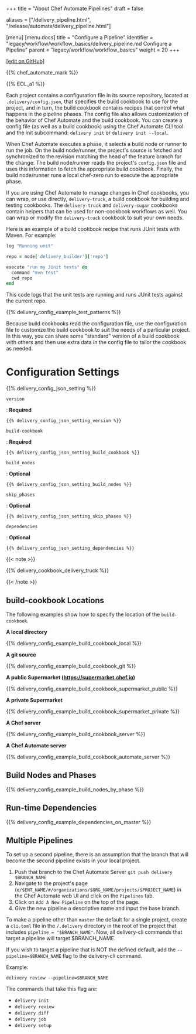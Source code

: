 +++
title = "About Chef Automate Pipelines"
draft = false

aliases = ["/delivery_pipeline.html", "/release/automate/delivery_pipeline.html"]

[menu]
  [menu.docs]
    title = "Configure a Pipeline"
    identifier = "legacy/workflow/workflow_basics/delivery_pipeline.md Configure a Pipeline"
    parent = "legacy/workflow/workflow_basics"
    weight = 20
+++    

[\[edit on GitHub\]](https://github.com/chef/chef-web-docs/blob/master/content/delivery_pipeline.md)

<meta name="robots" content="noindex">

{{% chef_automate_mark %}}

{{% EOL_a1 %}}

Each project contains a configuration file in its source repository,
located at `.delivery/config.json`, that specifies the build cookbook to
use for the project, and in turn, the build cookbook contains recipes
that control what happens in the pipeline phases. The config file also
allows customization of the behavior of Chef Automate and the build
cookbook. You can create a config file (as well as a build cookbook)
using the Chef Automate CLI tool and the init subcommand:
`delivery init` or `delivery init --local`.

When Chef Automate executes a phase, it selects a build node or runner
to run the job. On the build node/runner, the project's source is
fetched and synchronized to the revision matching the head of the
feature branch for the change. The build node/runner reads the project's
`config.json` file and uses this information to fetch the appropriate
build cookbook. Finally, the build node/runner runs a local chef-zero
run to execute the appropriate phase.

If you are using Chef Automate to manage changes in Chef cookbooks, you
can wrap, or use directly, `delivery-truck`, a build cookbook for
building and testing cookbooks. The `delivery-truck` and
`delivery-sugar` cookbooks contain helpers that can be used for
non-cookbook workflows as well. You can wrap or modify the
`delivery-truck` cookbook to suit your own needs.

Here is an example of a build cookbook recipe that runs JUnit tests with
Maven. For example:

``` ruby
log "Running unit"

repo = node['delivery_builder']['repo']

execute "run my JUnit tests" do
  command "mvn test"
  cwd repo
end
```

This code logs that the unit tests are running and runs JUnit tests
against the current repo.

{{% delivery_config_example_test_patterns %}}

Because build cookbooks read the configuration file, use the
configuration file to customize the build cookbook to suit the needs of
a particular project. In this way, you can share some "standard" version
of a build cookbook with others and then use extra data in the config
file to tailor the cookbook as needed.

Configuration Settings
======================

{{% delivery_config_json_setting %}}

`version`

:   **Required**

    {{% delivery_config_json_setting_version %}}

`build-cookbook`

:   **Required**

    {{% delivery_config_json_setting_build_cookbook %}}

`build_nodes`

:   **Optional**

    {{% delivery_config_json_setting_build_nodes %}}

`skip_phases`

:   **Optional**

    {{% delivery_config_json_setting_skip_phases %}}

`dependencies`

:   **Optional**

    {{% delivery_config_json_setting_dependencies %}}

{{< note >}}

{{% delivery_cookbook_delivery_truck %}}

{{< /note >}}

build-cookbook Locations
------------------------

The following examples show how to specify the location of the
`build-cookbook`.

**A local directory**

{{% delivery_config_example_build_cookbook_local %}}

**A git source**

{{% delivery_config_example_build_cookbook_git %}}

**A public Supermarket (https://supermarket.chef.io)**

{{% delivery_config_example_build_cookbook_supermarket_public %}}

**A private Supermarket**

{{% delivery_config_example_build_cookbook_supermarket_private %}}

**A Chef server**

{{% delivery_config_example_build_cookbook_server %}}

**A Chef Automate server**

{{% delivery_config_example_build_cookbook_automate_server %}}

Build Nodes and Phases
----------------------

{{% delivery_config_example_build_nodes_by_phase %}}

Run-time Dependencies
---------------------

{{% delivery_config_example_dependencies_on_master %}}

Multiple Pipelines
------------------

To set up a second pipeline, there is an assumption that the branch that
will become the second pipeline exists in your local project.

1.  Push that branch to the Chef Automate Server
    `git push delivery $BRANCH_NAME`
2.  Navigate to the project's page
    (`e/$ENT_NAME/#/organizations/$ORG_NAME/projects/$PROJECT_NAME`) in
    the Chef Automate web UI and click on the `Pipelines` tab.
3.  Click on `Add A New Pipeline` on the top of the page.
4.  Give the new pipeline a descriptive name and input the base branch.

To make a pipeline other than `master` the default for a single project,
create a `cli.toml` file in the `/.delivery` directory in the root of
the project that includes `pipeline = "$BRANCH_NAME"`. Now, all
delivery-cli commands that target a pipeline will target \$BRANCH_NAME.

If you wish to target a pipeline that is NOT the defined default, add
the `--pipeline=$BRANCH_NAME` flag to the delivery-cli command.

Example:

`delivery review --pipeline=$BRANCH_NAME`

The commands that take this flag are:

-   `delivery init`
-   `delivery review`
-   `delivery diff`
-   `delivery job`
-   `delivery setup`
